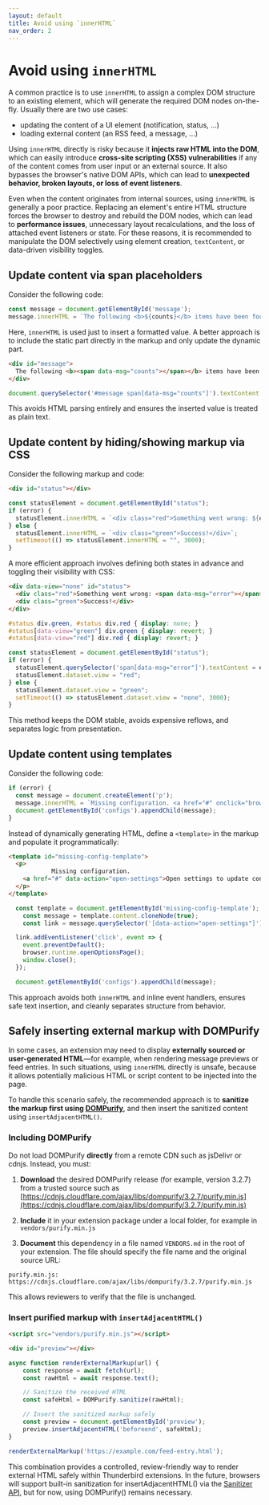 ```yaml
---
layout: default
title: Avoid using `innerHTML`
nav_order: 2
---
```


# Avoid using `innerHTML`

A common practice is to use `innerHTML` to assign a complex DOM structure to an existing element, which
will generate the required DOM nodes on-the-fly. Usually there are two use cases:

* updating the content of a UI element (notification, status, …)
* loading external content (an RSS feed, a message, …)

Using `innerHTML` directly is risky because it **injects raw HTML into the DOM**, which can easily introduce **cross-site scripting (XSS) vulnerabilities** if any of the content comes from user input or an external source. It also bypasses the browser's native DOM APIs, which can lead to **unexpected behavior, broken layouts, or loss of event listeners**. 

Even when the content originates from internal sources, using `innerHTML` is generally a poor practice. Replacing an element's entire HTML structure forces the browser to destroy and rebuild the DOM nodes, which can lead to **performance issues**, unnecessary layout recalculations, and the loss of attached event listeners or state. For these reasons, it is recommended to manipulate the DOM selectively using element creation, `textContent`, or data-driven visibility toggles.

## Update content via span placeholders

Consider the following code:

```javascript
const message = document.getElementById('message');
message.innerHTML = `The following <b>${counts}</b> items have been found:`;
``` 

Here, `innerHTML` is used just to insert a formatted value. A better approach is to include the static part directly in the markup and only update the dynamic part.

```html
<div id="message">
  The following <b><span data-msg="counts"></span></b> items have been found:
</div>
```

```javascript
document.querySelector('#message span[data-msg="counts"]').textContent = counts;
```

This avoids HTML parsing entirely and ensures the inserted value is treated as plain text.

## Update content by hiding/showing markup via CSS

Consider the following markup and code:

```html
<div id="status"></div>
```

```javascript
const statusElement = document.getElementById("status");
if (error) {
  statusElement.innerHTML = `<div class="red">Something went wrong: ${error}</div>`;
} else {
  statusElement.innerHTML = `<div class="green">Success!</div>`;
  setTimeout(() => statusElement.innerHTML = "", 3000);
}
```

A more efficient approach involves defining both states in advance and toggling their visibility with CSS:

```html
<div data-view="none" id="status">
  <div class="red">Something went wrong: <span data-msg="error"></span></div>
  <div class="green">Success!</div>
</div>
```

```css
#status div.green, #status div.red { display: none; }
#status[data-view="green"] div.green { display: revert; }
#status[data-view="red"] div.red { display: revert; }
```

```javascript
const statusElement = document.getElementById("status");
if (error) {
  statusElement.querySelector('span[data-msg="error"]').textContent = error;
  statusElement.dataset.view = "red";
} else {
  statusElement.dataset.view = "green";
  setTimeout(() => statusElement.dataset.view = "none", 3000);
}
```

This method keeps the DOM stable, avoids expensive reflows, and separates logic from presentation.

## Update content using templates

Consider the following code:

```javascript
if (error) {
  const message = document.createElement('p');
  message.innerHTML = `Missing configuration. <a href="#" onclick="browser.runtime.openOptionsPage(); window.close();">Open settings to update configuration</a>`;
  document.getElementById('configs').appendChild(message);
}
``` 

Instead of dynamically generating HTML, define a `<template>` in the markup and populate it programmatically:

```html
<template id="missing-config-template">
  <p>
            Missing configuration.
    <a href="#" data-action="open-settings">Open settings to update configuration</a>
  </p>
</template>
```

```javascript
  const template = document.getElementById('missing-config-template');
    const message = template.content.cloneNode(true);
    const link = message.querySelector('[data-action="open-settings"]');

  link.addEventListener('click', event => {
    event.preventDefault();
    browser.runtime.openOptionsPage();
    window.close();
  });

  document.getElementById('configs').appendChild(message);

```

This approach avoids both `innerHTML` and inline event handlers, ensures safe text insertion, and cleanly separates structure from behavior.

## Safely inserting external markup with DOMPurify

In some cases, an extension may need to display **externally sourced or user-generated HTML**—for example, when rendering message previews or feed entries. In such situations, using `innerHTML` directly is unsafe, because it allows potentially malicious HTML or script content to be injected into the page.

To handle this scenario safely, the recommended approach is to **sanitize the markup first using [DOMPurify](https://github.com/cure53/DOMPurify)**, and then insert the sanitized content using `insertAdjacentHTML()`.

### Including DOMPurify

Do not load DOMPurify **directly** from a remote CDN such as jsDelivr or cdnjs. Instead, you must:

1. **Download** the desired DOMPurify release (for example, version 3.2.7) from a trusted source such as  
   [https://cdnjs.cloudflare.com/ajax/libs/dompurify/3.2.7/purify.min.js](https://cdnjs.cloudflare.com/ajax/libs/dompurify/3.2.7/purify.min.js)

2. **Include** it in your extension package under a local folder, for example in `vendors/purify.min.js`

3. **Document** this dependency in a file named `VENDORS.md` in the root of your extension. The file should specify the file name and the original source URL:

```
purify.min.js: https://cdnjs.cloudflare.com/ajax/libs/dompurify/3.2.7/purify.min.js
```

This allows reviewers to verify that the file is unchanged.

### Insert purified markup with `insertAdjacentHTML()`

```html
<script src="vendors/purify.min.js"></script>

<div id="preview"></div>
```

```javascript
async function renderExternalMarkup(url) {
    const response = await fetch(url);
    const rawHtml = await response.text();

    // Sanitize the received HTML
    const safeHtml = DOMPurify.sanitize(rawHtml);

    // Insert the sanitized markup safely
    const preview = document.getElementById('preview');
    preview.insertAdjacentHTML('beforeend', safeHtml);
}

renderExternalMarkup('https://example.com/feed-entry.html');
```

This combination provides a controlled, review-friendly way to render external HTML safely within Thunderbird extensions. In the future, browsers will support built-in sanitization for insertAdjacentHTML() via the [Sanitizer API](https://developer.mozilla.org/en-US/docs/Web/API/Sanitizer), but for now, using DOMPurify() remains necessary.